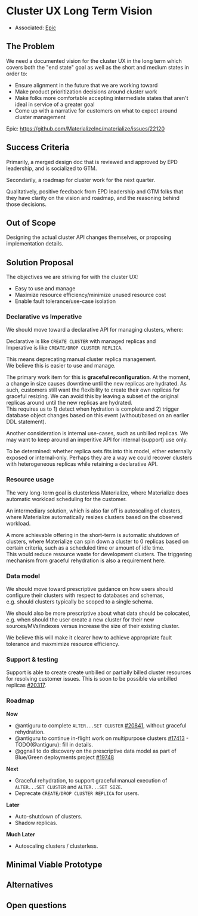 # Cluster UX Long Term Vision

- Associated: [Epic](https://github.com/MaterializeInc/materialize/issues/22120)

## The Problem
We need a documented vision for the cluster UX in the long term which covers both
the "end state" goal as well as the short and medium states in order to:
* Ensure alignment in the future that we are working toward
* Make product prioritization decisions around cluster work
* Make folks more comfortable accepting intermediate states that aren't ideal in service of a greater goal
* Come up with a narrative for customers on what to expect around cluster management

Epic: https://github.com/MaterializeInc/materialize/issues/22120

## Success Criteria
Primarily, a merged design doc that is reviewed and approved by EPD leadership,
and is socialized to GTM.

Secondarily, a roadmap for cluster work for the next quarter.

Qualitatively, positive feedback from EPD leadership and GTM folks that they
have clarity on the vision and roadmap, and the reasoning behind those decisions.

## Out of Scope
Designing the actual cluster API changes themselves, or proposing implementation details.

## Solution Proposal
The objectives we are striving for with the cluster UX:
* Easy to use and manage
* Maximize resource efficiency/minimize unused resource cost
* Enable fault tolerance/use-case isolation

### Declarative vs Imperative
We should move toward a declarative API for managing clusters, where:

Declarative is like `CREATE CLUSTER` with managed replicas and \
Imperative is like `CREATE/DROP CLUSTER REPLICA`.

This means deprecating manual cluster replica management. \
We believe this is easier to use and manage.

The primary work item for this is **graceful reconfiguration**. At the moment, a change in size causes downtime until the new replicas are hydrated. As such, customers still want the flexibility to create their own replicas for graceful resizing. We can avoid this by leaving a subset of the original replicas around until the new replicas are hydrated. \
This requires us to 1) detect when hydration is complete and 2) trigger database object changes based on this event (without/based on an earlier DDL statement).

Another consideration is internal use-cases, such as unbilled replicas. We may want to keep around an imperitive API for internal (support) use only.

To be determined: whether replica sets fits into this model, either externally exposed or internal-only. Perhaps they are a way we could recover clusters with heterogeneous replicas while retaining a declarative API.

### Resource usage
The very long-term goal is clusterless Materialize, where Materialize does automatic workload scheduling for the customer.

An intermediary solution, which is also far off is autoscaling of clusters, where Materialize automatically resizes clusters based on the observed workload.

A more achievable offering in the short-term is automatic shutdown of clusters, where Materialize can spin down a cluster to 0 replicas based on certain criteria, such as a scheduled time or amount of idle time. \
This would reduce resource waste for development clusters. The triggering mechanism from graceful rehydration is also a requirement here.

### Data model
We should move toward prescriptive guidance on how users should configure their clusters with respect to databases and schemas, \
e.g. should clusters typically be scoped to a single schema.

We should also be more prescriptive about what data should be colocated, \
e.g. when should the user create a new cluster for their new sources/MVs/indexes versus increase the size of their existing cluster.

We believe this will make it clearer how to achieve appropriate fault tolerance and maxmimize resource efficiency.

### Support & testing
Support is able to create create unbilled or partially billed cluster resources for resolving customer issues. This is soon to be possible via unbilled replicas [#20317](https://github.com/MaterializeInc/materialize/issues/20317).

### Roadmap
**Now**
* @antiguru to complete `ALTER...SET CLUSTER` [#20841](https://github.com/MaterializeInc/materialize/issues/20841), without graceful rehydration.
* @antiguru to continue in-flight work on multipurpose clusters [#17413](https://github.com/MaterializeInc/materialize/issues/17413) - TODO(@antiguru): fill in details.
* @ggnall to do discovery on the prescriptive data model as part of Blue/Green deployments project [#19748](https://github.com/MaterializeInc/materialize/issues/19748)

**Next**
* Graceful rehydration, to support graceful manual execution of `ALTER...SET CLUSTER` and `ALTER...SET SIZE`.
* Deprecate `CREATE/DROP CLUSTER REPLICA` for users.

**Later**
* Auto-shutdown of clusters.
* Shadow replicas.

**Much Later**
* Autoscaling clusters / clusterless.

## Minimal Viable Prototype

<!--
Build and share the minimal viable version of your project to validate the
design, value, and user experience. Depending on the project, your prototype
might look like:

- A Figma wireframe, or fuller prototype
- SQL syntax that isn't actually attached to anything on the backend
- A hacky but working live demo of a solution running on your laptop or in a
  staging environment

The best prototypes will be validated by Materialize team members as well
as prospects and customers. If you want help getting your prototype in front
of external folks, reach out to the Product team in #product.

This step is crucial for de-risking the design as early as possible and a
prototype is required in most cases. In _some_ cases it can be beneficial to
get eyes on the initial proposal without a prototype. If you think that
there is a good reason for skpiping or delaying the prototype, please
explicitly mention it in this section and provide details on why you you'd
like to skip or delay it.
-->

## Alternatives

<!--
What other solutions were considered, and why weren't they chosen?

This is your chance to demonstrate that you've fully discovered the problem.
Alternative solutions can come from many places, like: you or your Materialize
team members, our customers, our prospects, academic research, prior art, or
competitive research. One of our company values is to "do the reading" and
to "write things down." This is your opportunity to demonstrate both!
-->

## Open questions

<!--
What is left unaddressed by this design document that needs to be
closed out?

When a design document is authored and shared, there might still be
open questions that need to be explored. Through the design document
process, you are responsible for getting answers to these open
questions. All open questions should be answered by the time a design
document is merged.
-->
